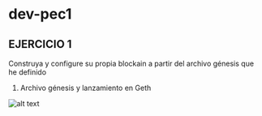 # dev-pec1

## EJERCICIO 1

Construya y configure su propia blockain a partir del archivo génesis que he definido

1. Archivo génesis y lanzamiento en Geth

![alt text](https://github.com/anakb/dev-pec1/1.png "Logo Title Text 1")
